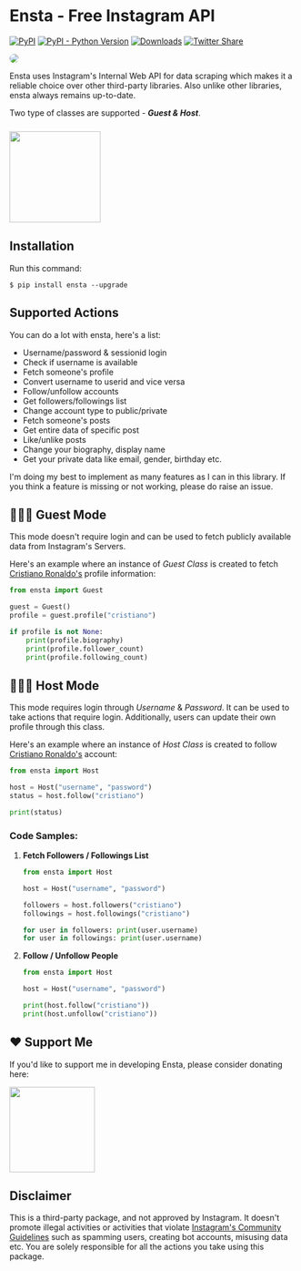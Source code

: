 # Ensta - Free Instagram API
[![PyPI](https://img.shields.io/pypi/v/ensta)](https://pypi.org/project/ensta)
[![PyPI - Python Version](https://img.shields.io/pypi/pyversions/ensta)]()
[![Downloads](https://static.pepy.tech/badge/ensta)](https://pepy.tech/project/ensta)
[![Twitter Share](https://img.shields.io/twitter/url?style=social&url=https%3A%2F%2Fgithub.com%2Fdiezo%2Fensta)](https://twitter.com/intent/tweet?text=Wow:&url=https%3A%2F%2Fgithub.com%2Fdiezo%2Fensta)

<img style="border-radius: 10px" src="https://raw.githubusercontent.com/diezo/Ensta/master/assets/logo.png"/>

Ensta uses Instagram's Internal Web API for data scraping which makes it a reliable choice over other third-party libraries. Also unlike other libraries, ensta always remains up-to-date.

Two type of classes are supported - ***Guest & Host***.

[<img style="margin-top: 10px" src="https://www.buymeacoffee.com/assets/img/guidelines/download-assets-sm-1.svg" width="160"/>](https://buymeacoffee.com/diezo)

## Installation
Run this command:
```shell
$ pip install ensta --upgrade
```

## Supported Actions
You can do a lot with ensta, here's a list:

- Username/password & sessionid login
- Check if username is available
- Fetch someone's profile
- Convert username to userid and vice versa
- Follow/unfollow accounts
- Get followers/followings list
- Change account type to public/private
- Fetch someone's posts
- Get entire data of specific post
- Like/unlike posts
- Change your biography, display name
- Get your private data like email, gender, birthday etc.

I'm doing my best to implement as many features as I can in this library. If you think a feature is missing or not working, please do raise an issue.

## 🧔🏻‍♂️ Guest Mode
This mode doesn't require login and can be used to fetch publicly available data from Instagram's Servers.

Here's an example where an instance of *Guest Class* is created to fetch [Cristiano Ronaldo's](https://www.instagram.com/cristiano/) profile information:

```python
from ensta import Guest

guest = Guest()
profile = guest.profile("cristiano")

if profile is not None:
    print(profile.biography)
    print(profile.follower_count)
    print(profile.following_count)
```

## 🧔🏻‍♂️ Host Mode
This mode requires login through *Username* & *Password*.
It can be used to take actions that require login. Additionally, users can update their own profile through this class.

Here's an example where an instance of *Host Class* is created to follow [Cristiano Ronaldo's](https://www.instagram.com/cristiano/) account:

```python
from ensta import Host

host = Host("username", "password")
status = host.follow("cristiano")

print(status)
```

### Code Samples:
1. **Fetch Followers / Followings List**
    ```python
    from ensta import Host

    host = Host("username", "password")
   
    followers = host.followers("cristiano")
    followings = host.followings("cristiano")

    for user in followers: print(user.username)
    for user in followings: print(user.username)
    ```

3. **Follow / Unfollow People**
    ```python
    from ensta import Host
    
    host = Host("username", "password")
   
    print(host.follow("cristiano"))
    print(host.unfollow("cristiano"))
    ```

## ❤️ Support Me
If you'd like to support me in developing Ensta, please consider donating here: 

[<img src="https://www.buymeacoffee.com/assets/img/guidelines/download-assets-sm-1.svg" width="150"/>](https://buymeacoffee.com/diezo)

## Disclaimer
This is a third-party package, and not approved by Instagram. It doesn't promote illegal activities or activities that violate [Instagram's Community Guidelines](https://help.instagram.com/477434105621119/) such as spamming users, creating bot accounts, misusing data etc. You are solely responsible for all the actions you take using this package.
